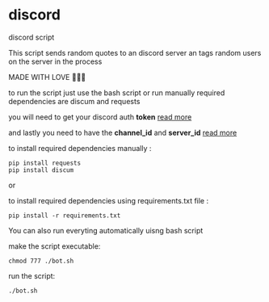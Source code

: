 # discord

discord script

This script sends random quotes to an discord server an tags random users on the server in the process

MADE WITH LOVE 💖💖💖

to run the script just use the bash script or run manually
required dependencies are discum and requests

you will need to get your discord auth **token** [read more](https://youtu.be/WWHZoa0SxCc)

and lastly you need to have the **channel_id** and **server_id** [read more](https://www.youtube.com/watch?v=NLWtSHWKbAI)

to install required dependencies manually :
```
pip install requests
pip install discum
````
or

to install required dependencies using requirements.txt file  :
```
pip install -r requirements.txt
````
You can also run everyting automatically uisng bash script

make the script executable:
```
chmod 777 ./bot.sh
````

run the script:
```
./bot.sh
````
